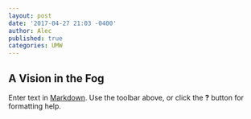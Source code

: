 ```yaml
---
layout: post
date: '2017-04-27 21:03 -0400'
author: Alec
published: true
categories: UMW
---
```

## A Vision in the Fog

Enter text in [Markdown](http://daringfireball.net/projects/markdown/). Use the toolbar above, or click the **?** button for formatting help.

